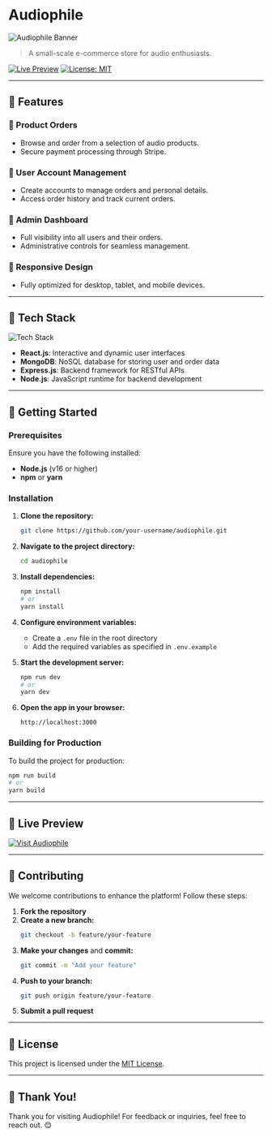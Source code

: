 # Audiophile

![Audiophile Banner](https://i.imgur.com/kbPZL97.png)

> A small-scale e-commerce store for audio enthusiasts.

[![Live Preview](https://img.shields.io/badge/Live-Preview-brightgreen?style=for-the-badge)](https://audiophile-vercel.vercel.app/) [![License: MIT](https://img.shields.io/badge/License-MIT-blue?style=for-the-badge)](LICENSE)

---

## 🌟 Features

### 🛒 Product Orders
- Browse and order from a selection of audio products.
- Secure payment processing through Stripe.

### 🔑 User Account Management
- Create accounts to manage orders and personal details.
- Access order history and track current orders.

### 🔧 Admin Dashboard
- Full visibility into all users and their orders.
- Administrative controls for seamless management.

### 📱 Responsive Design
- Fully optimized for desktop, tablet, and mobile devices.

---

## 🔧 Tech Stack

![Tech Stack](https://skillicons.dev/icons?i=react,mongodb,express,nodejs&theme=light)

- **React.js**: Interactive and dynamic user interfaces
- **MongoDB**: NoSQL database for storing user and order data
- **Express.js**: Backend framework for RESTful APIs
- **Node.js**: JavaScript runtime for backend development

---

## 🚀 Getting Started

### Prerequisites
Ensure you have the following installed:
- **Node.js** (v16 or higher)
- **npm** or **yarn**

### Installation

1. **Clone the repository:**
   ```bash
   git clone https://github.com/your-username/audiophile.git
   ```

2. **Navigate to the project directory:**
   ```bash
   cd audiophile
   ```

3. **Install dependencies:**
   ```bash
   npm install
   # or
   yarn install
   ```

4. **Configure environment variables:**
   - Create a `.env` file in the root directory
   - Add the required variables as specified in `.env.example`

5. **Start the development server:**
   ```bash
   npm run dev
   # or
   yarn dev
   ```

6. **Open the app in your browser:**
   ```
   http://localhost:3000
   ```

### Building for Production
To build the project for production:
```bash
npm run build
# or
yarn build
```

---

## 🔗 Live Preview

[![Visit Audiophile](https://img.shields.io/badge/Visit-Audiophile-brightgreen?style=for-the-badge)](https://audiophile-vercel.vercel.app/)

---

## 🤝 Contributing

We welcome contributions to enhance the platform! Follow these steps:

1. **Fork the repository**
2. **Create a new branch:**
   ```bash
   git checkout -b feature/your-feature
   ```
3. **Make your changes** and **commit:**
   ```bash
   git commit -m "Add your feature"
   ```
4. **Push to your branch:**
   ```bash
   git push origin feature/your-feature
   ```
5. **Submit a pull request**

---

## 📜 License

This project is licensed under the [MIT License](LICENSE).

---

## 🎉 Thank You!

Thank you for visiting Audiophile! For feedback or inquiries, feel free to reach out. 😊
